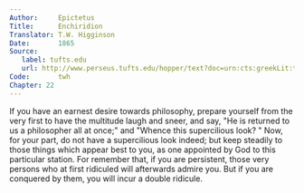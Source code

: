 ```yaml
---
Author:     Epictetus  
Title:      Enchiridion  
Translator: T.W. Higginson  
Date:       1865  
Source:
   label: tufts.edu
   url: http://www.perseus.tufts.edu/hopper/text?doc=urn:cts:greekLit:tlg0557.tlg002.perseus-eng2:1
Code:       twh  
Chapter: 22
---
```


If you have an earnest desire towards philosophy, prepare yourself from the
very first to have the multitude laugh and sneer, and say, "He is returned to
us a philosopher all at once;" and "Whence this supercilious look? " Now, for
your part, do not have a supercilious look indeed; but keep steadily to those
things which appear best to you, as one appointed by God to this particular
station. For remember that, if you are persistent, those very persons who at
first ridiculed will afterwards admire you. But if you are conquered by them,
you will incur a double ridicule.


